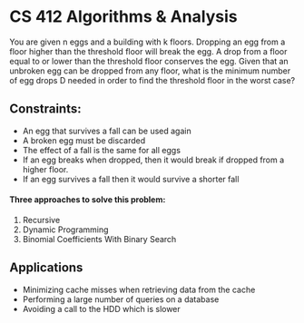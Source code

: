 # CS 412 Algorithms & Analysis

You are given n eggs and a building with k floors. Dropping an egg from a floor higher than the threshold floor will break the egg. A drop from a floor equal to or lower than the threshold floor conserves the egg. Given that an unbroken egg can be dropped from any floor, what is the minimum number of egg drops D needed in order to find the threshold floor in the worst case? 

## Constraints:
* An egg that survives a fall can be used again <br>
* A broken egg must be discarded <br>
* The effect of a fall is the same for all eggs
* If an egg breaks when dropped, then it would break if dropped from a higher floor. <br>
* If an egg survives a fall then it would survive a shorter fall <br>

#### Three approaches to solve this problem:
1. Recursive<br>
2. Dynamic Programming<br>
2. Binomial Coefficients With Binary Search<br>

## Applications
* Minimizing cache misses when retrieving data from the cache<br>
* Performing a large number of queries on a database<br>
* Avoiding a call to the HDD which is slower<br>
